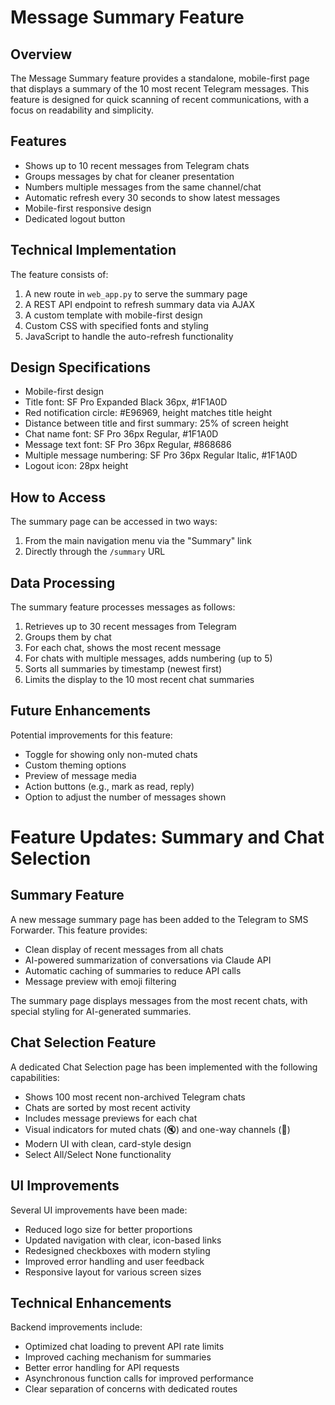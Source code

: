 # Message Summary Feature

## Overview
The Message Summary feature provides a standalone, mobile-first page that displays a summary of the 10 most recent Telegram messages. This feature is designed for quick scanning of recent communications, with a focus on readability and simplicity.

## Features
- Shows up to 10 recent messages from Telegram chats
- Groups messages by chat for cleaner presentation
- Numbers multiple messages from the same channel/chat
- Automatic refresh every 30 seconds to show latest messages
- Mobile-first responsive design
- Dedicated logout button

## Technical Implementation
The feature consists of:
1. A new route in `web_app.py` to serve the summary page
2. A REST API endpoint to refresh summary data via AJAX
3. A custom template with mobile-first design
4. Custom CSS with specified fonts and styling
5. JavaScript to handle the auto-refresh functionality

## Design Specifications
- Mobile-first design
- Title font: SF Pro Expanded Black 36px, #1F1A0D
- Red notification circle: #E96969, height matches title height
- Distance between title and first summary: 25% of screen height
- Chat name font: SF Pro 36px Regular, #1F1A0D
- Message text font: SF Pro 36px Regular, #868686
- Multiple message numbering: SF Pro 36px Regular Italic, #1F1A0D
- Logout icon: 28px height

## How to Access
The summary page can be accessed in two ways:
1. From the main navigation menu via the "Summary" link
2. Directly through the `/summary` URL

## Data Processing
The summary feature processes messages as follows:
1. Retrieves up to 30 recent messages from Telegram
2. Groups them by chat
3. For each chat, shows the most recent message
4. For chats with multiple messages, adds numbering (up to 5)
5. Sorts all summaries by timestamp (newest first)
6. Limits the display to the 10 most recent chat summaries

## Future Enhancements
Potential improvements for this feature:
- Toggle for showing only non-muted chats
- Custom theming options
- Preview of message media
- Action buttons (e.g., mark as read, reply)
- Option to adjust the number of messages shown

# Feature Updates: Summary and Chat Selection

## Summary Feature

A new message summary page has been added to the Telegram to SMS Forwarder. This feature provides:

- Clean display of recent messages from all chats
- AI-powered summarization of conversations via Claude API
- Automatic caching of summaries to reduce API calls
- Message preview with emoji filtering

The summary page displays messages from the most recent chats, with special styling for AI-generated summaries.

## Chat Selection Feature

A dedicated Chat Selection page has been implemented with the following capabilities:

- Shows 100 most recent non-archived Telegram chats
- Chats are sorted by most recent activity
- Includes message previews for each chat
- Visual indicators for muted chats (🔇) and one-way channels (📢)
- Modern UI with clean, card-style design
- Select All/Select None functionality

## UI Improvements

Several UI improvements have been made:

- Reduced logo size for better proportions
- Updated navigation with clear, icon-based links
- Redesigned checkboxes with modern styling
- Improved error handling and user feedback
- Responsive layout for various screen sizes

## Technical Enhancements

Backend improvements include:

- Optimized chat loading to prevent API rate limits
- Improved caching mechanism for summaries
- Better error handling for API requests
- Asynchronous function calls for improved performance
- Clear separation of concerns with dedicated routes 